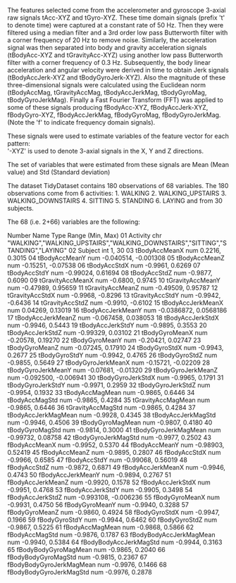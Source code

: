 The features selected come from the accelerometer and gyroscope 3-axial raw signals tAcc-XYZ and tGyro-XYZ.
These time domain signals (prefix 't' to denote time) were captured at a constant rate of 50 Hz.
Then they were filtered using a median filter and a 3rd order low pass Butterworth filter with a corner frequency of 20 Hz to remove noise.
Similarly, the acceleration signal was then separated into body and gravity acceleration signals (tBodyAcc-XYZ and tGravityAcc-XYZ) using another low pass Butterworth filter with a corner frequency of 0.3 Hz. 
Subsequently, the body linear acceleration and angular velocity were derived in time to obtain Jerk signals (tBodyAccJerk-XYZ and tBodyGyroJerk-XYZ).
Also the magnitude of these three-dimensional signals were calculated using the Euclidean norm (tBodyAccMag, tGravityAccMag, tBodyAccJerkMag, tBodyGyroMag, tBodyGyroJerkMag). 
Finally a Fast Fourier Transform (FFT) was applied to some of these signals producing fBodyAcc-XYZ, fBodyAccJerk-XYZ, fBodyGyro-XYZ, fBodyAccJerkMag, fBodyGyroMag, fBodyGyroJerkMag. (Note the 'f' to indicate frequency domain signals). 

These signals were used to estimate variables of the feature vector for each pattern:  
  '-XYZ' is used to denote 3-axial signals in the X, Y and Z directions.

The set of variables that were estimated from these signals are Mean (Mean value) and Std (Standard deviation)

The dataset TidyDataset contains 180 observations of 68 variables.
The 180 observations come
    from 6 activities:
        1. WALKING
        2. WALKING_UPSTAIRS
        3. WALKING_DOWNSTAIRS
        4. SITTING
        5. STANDING
        6. LAYING
    and from 30 subjects.

The 68 (i.e. 2+66) variables are the following:

Number Name                   Type  Range (Min, Max)
01   Activity                 chr  "WALKING","WALKING_UPSTAIRS","WALKING_DOWNSTAIRS","SITTING","STANDING","LAYING"
02   Subject                  int   1, 30
03   tBodyAccMeanX            num   0.2216, 0.3015
04   tBodyAccMeanY            num  -0.040514, -0.001308
05   tBodyAccMeanZ            num  -0.15251, -0.07538
06   tBodyAccStdX             num  -0.9961, 0.6269
07   tBodyAccStdY             num  -0.99024, 0.61694
08   tBodyAccStdZ             num  -0.9877, 0.6090
09   tGravityAccMeanX         num  -0.6800, 0.9745
10   tGravityAccMeanY         num  -0.47989, 0.95659
11   tGravityAccMeanZ         num  -0.49509, 0.95787
12   tGravityAccStdX          num  -0.9968, -0.8296
13   tGravityAccStdY          num  -0.9942, -0.6436
14   tGravityAccStdZ          num  -0.9910, -0.6102
15   tBodyAccJerkMeanX        num   0.04269, 0.13019
16   tBodyAccJerkMeanY        num  -0.0386872, 0.0568186
17   tBodyAccJerkMeanZ        num  -0.067458, 0.038053
18   tBodyAccJerkStdX         num  -0.9946, 0.5443
19   tBodyAccJerkStdY         num  -0.9895, 0.3553
20   tBodyAccJerkStdZ         num  -0.99329, 0.03102
21   tBodyGyroMeanX           num  -0.20578, 0.19270
22   tBodyGyroMeanY           num  -0.20421, 0.02747
23   tBodyGyroMeanZ           num  -0.07245, 0.17910
24   tBodyGyroStdX            num  -0.9943, 0.2677
25   tBodyGyroStdY            num  -0.9942, 0.4765
26   tBodyGyroStdZ            num  -0.9855, 0.5649
27   tBodyGyroJerkMeanX       num  -0.15721, -0.02209
28   tBodyGyroJerkMeanY       num  -0.07681, -0.01320
29   tBodyGyroJerkMeanZ       num  -0.092500, -0.006941
30   tBodyGyroJerkStdX        num  -0.9965, 0.1791
31   tBodyGyroJerkStdY        num  -0.9971, 0.2959
32   tBodyGyroJerkStdZ        num  -0.9954, 0.1932
33   tBodyAccMagMean          num  -0.9865, 0.6446
34   tBodyAccMagStd           num  -0.9865, 0.4284
35   tGravityAccMagMean       num  -0.9865, 0.6446
36   tGravityAccMagStd        num  -0.9865, 0.4284
37   tBodyAccJerkMagMean      num  -0.9928, 0.4345
38   tBodyAccJerkMagStd       num  -0.9946, 0.4506
39   tBodyGyroMagMean         num  -0.9807, 0.4180
40   tBodyGyroMagStd          num  -0.9814, 0.3000
41   tBodyGyroJerkMagMean     num  -0.99732, 0.08758
42   tBodyGyroJerkMagStd      num  -0.9977, 0.2502
43   fBodyAccMeanX            num  -0.9952, 0.5370
44   fBodyAccMeanY            num  -0.98903, 0.52419
45   fBodyAccMeanZ            num  -0.9895, 0.2807
46   fBodyAccStdX             num  -0.9966, 0.6585
47   fBodyAccStdY             num  -0.99068, 0.56019
48   fBodyAccStdZ             num  -0.9872, 0.6871
49   fBodyAccJerkMeanX        num  -0.9946, 0.4743
50   fBodyAccJerkMeanY        num  -0.9894, 0.2767
51   fBodyAccJerkMeanZ        num  -0.9920, 0.1578
52   fBodyAccJerkStdX         num  -0.9951, 0.4768
53   fBodyAccJerkStdY         num  -0.9905, 0.3498
54   fBodyAccJerkStdZ         num  -0.993108, -0.006236
55   fBodyGyroMeanX           num  -0.9931, 0.4750
56   fBodyGyroMeanY           num  -0.9940, 0.3288
57   fBodyGyroMeanZ           num  -0.9860, 0.4924
58   fBodyGyroStdX            num  -0.9947, 0.1966
59   fBodyGyroStdY            num  -0.9944, 0.6462
60   fBodyGyroStdZ            num  -0.9867, 0.5225
61   fBodyAccMagMean          num  -0.9868, 0.5866
62   fBodyAccMagStd           num  -0.9876, 0.1787
63   fBodyBodyAccJerkMagMean  num  -0.9940, 0.5384
64   fBodyBodyAccJerkMagStd   num  -0.9944, 0.3163
65   fBodyBodyGyroMagMean     num  -0.9865, 0.2040
66   fBodyBodyGyroMagStd      num  -0.9815, 0.2367
67   fBodyBodyGyroJerkMagMean num  -0.9976, 0.1466
68   fBodyBodyGyroJerkMagStd  num  -0.9976, 0.2878
